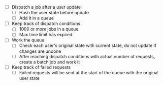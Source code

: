 - [ ] Dispatch a job after a user update
  - [ ] Hash the user state before update
  - [ ] Add it in a queue
- [ ] Keep track of dispatch conditions
  - [ ] 1000 or more jobs in a queue
  - [ ] Max time limit has expired
- [ ] Work the queue
  - [ ] Check each user's original state with current state, do not update if changes are undone
  - [ ] After reaching dispatch conditions with actual number of requests, create a batch job and work it
- [ ] Keep track of failed requests
  - [ ] Failed requests will be sent at the start of the queue with the original user state
